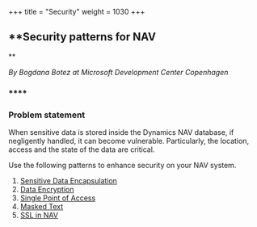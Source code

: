 +++
title = "Security"
weight = 1030
+++
## **Security patterns for NAV  
**

_By Bogdana Botez at Microsoft Development Center Copenhagen_

### ****

### **Problem statement**

When sensitive data is stored inside the Dynamics NAV database, if negligently handled, it can become vulnerable. Particularly, the location, access and the state of the data are critical.

Use the following patterns to enhance security on your NAV system.

1. [Sensitive Data Encapsulation][anchor0]
2. [Data Encryption][anchor1]
3. [Single Point of Access][anchor2]
4. [Masked Text][anchor3]
5. [SSL in NAV][anchor4]



[anchor0]: /nav/w/designpatterns/275.sensitive-data-encapsulation
[anchor1]: /nav/w/designpatterns/276.encryption
[anchor2]: /nav/w/designpatterns/277.single-point-of-access
[anchor3]: /nav/w/designpatterns/278.masked-text
[anchor4]: /nav/w/designpatterns/279.ssl-in-nav
